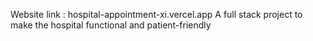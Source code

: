 Website link : hospital-appointment-xi.vercel.app 
A full stack project to make the hospital functional and patient-friendly
